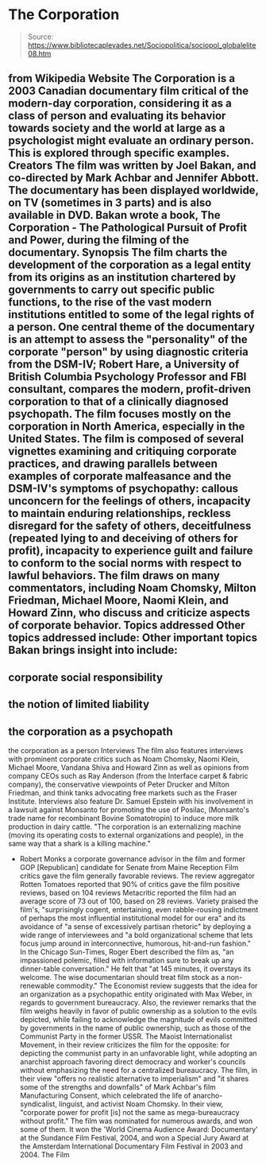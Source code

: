 # The Corporation

> Source: https://www.bibliotecapleyades.net/Sociopolitica/sociopol_globalelite08.htm

from
Wikipedia Website
The Corporation is a 2003 Canadian
documentary film critical of the modern-day corporation, considering it
as a class of person and evaluating its behavior towards society and the
world at large as a psychologist might evaluate an ordinary person.
This is explored through specific examples.
Creators
The film was written by Joel Bakan, and co-directed by Mark Achbar
and Jennifer Abbott. The documentary has been displayed worldwide, on TV
(sometimes in 3 parts) and is also available in DVD.
Bakan wrote a book,
The Corporation - The Pathological Pursuit of Profit
and Power, during the filming of the documentary.
Synopsis
The film charts the development of the corporation as a legal entity from
its origins as an institution chartered by governments to carry out specific
public functions, to the rise of the vast modern institutions entitled to
some of the legal rights of a person.
One central theme of the documentary
is an attempt to assess the "personality" of the corporate "person" by using
diagnostic criteria from the DSM-IV; Robert Hare, a University of British
Columbia Psychology Professor and FBI consultant, compares the modern,
profit-driven corporation to that of a clinically diagnosed psychopath.
The film focuses mostly on the corporation in
North America, especially in the United States.
The film is composed of several vignettes examining and critiquing corporate
practices, and drawing parallels between examples of corporate malfeasance
and the DSM-IV's symptoms of psychopathy: callous unconcern for the feelings
of others, incapacity to maintain enduring relationships, reckless disregard
for the safety of others, deceitfulness (repeated lying to and deceiving of
others for profit), incapacity to experience guilt and failure to conform to
the social norms with respect to lawful behaviors.
The film draws on many commentators, including Noam Chomsky, Milton
Friedman, Michael Moore, Naomi Klein, and Howard Zinn, who discuss and
criticize aspects of corporate behavior.
Topics addressed
Other topics addressed include:
Other important topics Bakan brings insight into include:
-
corporate social
responsibility
-
the notion of limited liability
-
the corporation as a
psychopath
-
the corporation as a person
Interviews
The film also features interviews with prominent corporate critics such as
Noam Chomsky, Naomi Klein, Michael Moore, Vandana Shiva and Howard Zinn as
well as opinions from company CEOs such as Ray Anderson (from the
Interface carpet & fabric company), the conservative viewpoints of
Peter Drucker and Milton Friedman, and think tanks advocating
free markets such as the Fraser Institute.
Interviews also feature Dr. Samuel Epstein
with his involvement in a lawsuit against
Monsanto for promoting the use of
Posilac, (Monsanto's trade name for recombinant Bovine Somatotropin)
to induce more milk production in dairy cattle.
"The corporation is an externalizing machine
(moving its operating costs to external organizations and people), in
the same way that a shark is a killing machine."
- Robert Monks
a corporate governance
advisor in the film
and former GOP [Republican] candidate for Senate
from Maine
Reception
Film critics gave the film generally favorable reviews.
The review
aggregator Rotten Tomatoes reported that 90% of critics gave the film
positive reviews, based on 104 reviews Metacritic reported the film
had an average score of 73 out of 100, based on 28 reviews.
Variety praised the film's,
"surprisingly cogent, entertaining, even
rabble-rousing indictment of perhaps the most influential institutional
model for our era" and its avoidance of "a sense of excessively partisan
rhetoric" by deploying a wide range of interviewees and "a bold
organizational scheme that lets focus jump around in interconnective,
humorous, hit-and-run fashion."
In the Chicago Sun-Times, Roger Ebert
described the film as,
"an impassioned polemic, filled with
information sure to break up any dinner-table conversation."
He felt that "at 145 minutes, it overstays
its welcome. The wise documentarian should treat film stock as a
non-renewable commodity."
The Economist review suggests that the
idea for an organization as a psychopathic entity originated with Max
Weber, in regards to government bureaucracy.
Also, the reviewer remarks
that the film weighs heavily in favor of public ownership as a solution to
the evils depicted, while failing to acknowledge the magnitude of evils
committed by governments in the name of public ownership, such as those of
the Communist Party in the former USSR.
The Maoist Internationalist Movement, in their review criticizes the
film for the opposite: for depicting the communist party in an unfavorable
light, while adopting an anarchist approach favoring direct democracy and
worker's councils without emphasizing the need for a centralized
bureaucracy.
The film, in their view "offers no realistic alternative to
imperialism" and "it shares some of the strengths and downfalls" of Mark Achbar's film Manufacturing Consent, which celebrated the life of
anarcho-syndicalist, linguist, and activist
Noam Chomsky.
In their view,
"corporate power for profit [is]
not the same as mega-bureaucracy without profit."
The film was nominated for numerous awards, and won some of them.
It won the 'World Cinema Audience Award:
Documentary' at the Sundance Film Festival, 2004, and won a Special
Jury Award at the Amsterdam International Documentary Film Festival in
2003 and 2004.
The Film
